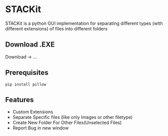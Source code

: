 # STACKit

STACKit is a python GUI implementation for separating different types (with different extensions) of files into different folders

## Download .EXE

Download -> ...

## Prerequisites

```
pip install pillow
```

## Features

- Custom Extensions
- Separate Specific files (like only Images or other filetype)
- Create New Folder For Other Files(Unselected Files)
- Report Bug in new window
